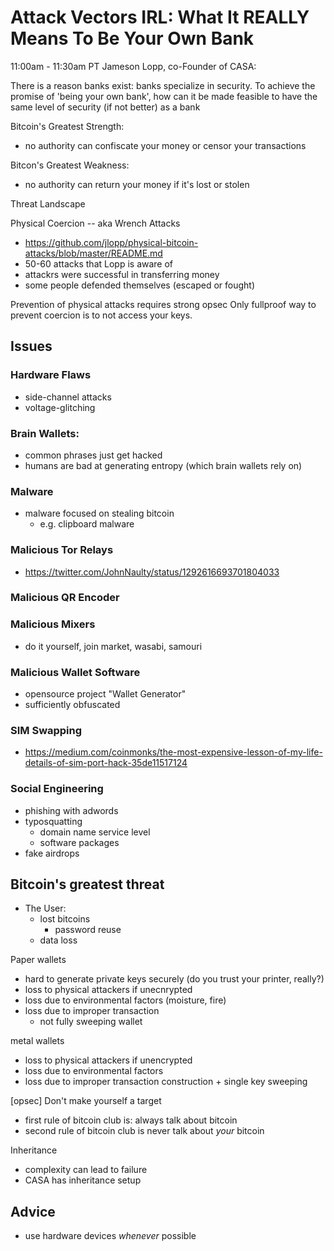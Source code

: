 # Attack Vectors IRL: What It REALLY Means To Be Your Own Bank 

11:00am - 11:30am PT
Jameson Lopp, co-Founder of CASA:

There is a reason banks exist: banks specialize in security.
To achieve the promise of 'being your own bank', how can it be made feasible to have the same level of security (if not better) as a bank

Bitcoin's Greatest Strength:
- no authority can confiscate your money or censor your transactions

Bitcon's Greatest Weakness:
- no authority can return your money if it's lost or stolen


Threat Landscape

Physical Coercion -- aka Wrench Attacks 
- https://github.com/jlopp/physical-bitcoin-attacks/blob/master/README.md
- 50-60 attacks that Lopp is aware of
- attackrs were successful in transferring money
- some people defended themselves (escaped or fought)

Prevention of physical attacks requires strong opsec
Only fullproof way to prevent coercion is to not access your keys.

## Issues

### Hardware Flaws
- side-channel attacks
- voltage-glitching

### Brain Wallets:
- common phrases just get hacked
- humans are bad at generating entropy (which brain wallets rely on)

### Malware
- malware focused on stealing bitcoin
  - e.g. clipboard malware

### Malicious Tor Relays
- https://twitter.com/JohnNaulty/status/1292616693701804033

### Malicious QR Encoder

### Malicious Mixers
  - do it yourself, join market, wasabi, samouri

### Malicious Wallet Software
- opensource project "Wallet Generator"
- sufficiently obfuscated

### SIM Swapping
- https://medium.com/coinmonks/the-most-expensive-lesson-of-my-life-details-of-sim-port-hack-35de11517124

### Social Engineering

- phishing with adwords
- typosquatting
  - domain name service level
  - software packages
- fake airdrops

## Bitcoin's greatest threat

- The User:
  - lost bitcoins
    - password reuse
  - data loss

Paper wallets
- hard to generate private keys securely (do you trust your printer, really?)
- loss to physical attackers if unecnrypted
- loss due to environmental factors (moisture, fire)
- loss due to improper transaction
  - not fully sweeping wallet

metal wallets
- loss to physical attackers if unencrypted
- loss due to environmental factors
- loss due to improper transaction construction + single key sweeping

[opsec] Don't make yourself a target
- first rule of bitcoin club is: always talk about bitcoin
- second rule of bitcoin club is never talk about _your_ bitcoin

Inheritance
- complexity can lead to failure
- CASA has inheritance setup


## Advice

- use hardware devices _whenever_ possible

